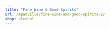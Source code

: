 ```yaml
---
title: "Fine Wine & Good Spirits"
url: /meadville/fine-wine-and-good-spirits-2/
shop: alcohol
---
```

